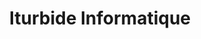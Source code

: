 ---
title: "Iturbide Informatique"
url: /saint-jean-le-vieux/iturbide-informatique/
shop: ordinateur
---